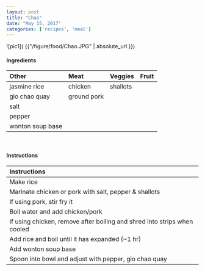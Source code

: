 ```yaml
---
layout: post
title: "Chao"
date: "May 15, 2017"
categories: ['recipes', 'meal']
---
```




![pic1]( {{"/figure/food/Chao.JPG" | absolute_url }})




#### Ingredients

<table class = "presenttab">
 <thead>
  <tr>
   <th style="text-align:left;"> Other </th>
   <th style="text-align:left;"> Meat </th>
   <th style="text-align:left;"> Veggies </th>
   <th style="text-align:left;"> Fruit </th>
  </tr>
 </thead>
<tbody>
  <tr>
   <td style="text-align:left;"> jasmine rice </td>
   <td style="text-align:left;"> chicken </td>
   <td style="text-align:left;"> shallots </td>
   <td style="text-align:left;">  </td>
  </tr>
  <tr>
   <td style="text-align:left;"> gio chao quay </td>
   <td style="text-align:left;"> ground pork </td>
   <td style="text-align:left;">  </td>
   <td style="text-align:left;">  </td>
  </tr>
  <tr>
   <td style="text-align:left;"> salt </td>
   <td style="text-align:left;">  </td>
   <td style="text-align:left;">  </td>
   <td style="text-align:left;">  </td>
  </tr>
  <tr>
   <td style="text-align:left;"> pepper </td>
   <td style="text-align:left;">  </td>
   <td style="text-align:left;">  </td>
   <td style="text-align:left;">  </td>
  </tr>
  <tr>
   <td style="text-align:left;"> wonton soup base </td>
   <td style="text-align:left;">  </td>
   <td style="text-align:left;">  </td>
   <td style="text-align:left;">  </td>
  </tr>
</tbody>
</table>

<br>

#### Instructions

<table class = "presenttabnoh">
 <thead>
  <tr>
   <th style="text-align:left;"> Instructions </th>
  </tr>
 </thead>
<tbody>
  <tr>
   <td style="text-align:left;"> Make rice </td>
  </tr>
  <tr>
   <td style="text-align:left;"> Marinate chicken or pork with salt, pepper &amp; shallots </td>
  </tr>
  <tr>
   <td style="text-align:left;"> If using pork, stir fry it </td>
  </tr>
  <tr>
   <td style="text-align:left;"> Boil water and add chicken/pork </td>
  </tr>
  <tr>
   <td style="text-align:left;"> If using chicken, remove after boiling and shred into strips when cooled </td>
  </tr>
  <tr>
   <td style="text-align:left;"> Add rice and boil until it has expanded (~1 hr) </td>
  </tr>
  <tr>
   <td style="text-align:left;"> Add wonton soup base </td>
  </tr>
  <tr>
   <td style="text-align:left;"> Spoon into bowl and adjust with pepper, gio chao quay </td>
  </tr>
</tbody>
</table>

